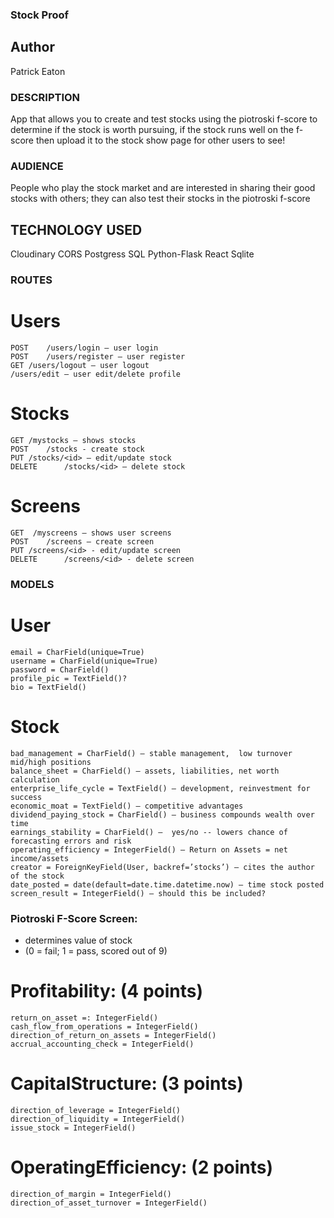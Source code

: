 ### Stock Proof

## Author
Patrick Eaton

### DESCRIPTION
App that allows you to create and test stocks using the piotroski f-score to determine if the stock is worth pursuing, if the stock runs well on the f-score then upload it to the stock show page for other users to see!

### AUDIENCE
People who play the stock market and are interested in sharing their good stocks with others; they can also test their stocks in the piotroski f-score

## TECHNOLOGY USED
Cloudinary
CORS
Postgress SQL
Python-Flask
React
Sqlite

### ROUTES
# Users
	POST	/users/login – user login 
	POST	/users/register – user register
	GET	/users/logout – user logout
	/users/edit – user edit/delete profile

# Stocks
	GET	/mystocks – shows stocks
	POST	/stocks - create stock
	PUT	/stocks/<id> – edit/update stock 
	DELETE		/stocks/<id> – delete stock

# Screens
	GET	 /myscreens – shows user screens
	POST	/screens – create screen
	PUT	/screens/<id> - edit/update screen
	DELETE		/screens/<id> - delete screen


### MODELS
# User
	email = CharField(unique=True)
	username = CharField(unique=True)
	password = CharField()
	profile_pic = TextField()?
	bio = TextField()

# Stock
	bad_management = CharField() – stable management,  low turnover mid/high positions
	balance_sheet = CharField() – assets, liabilities, net worth calculation	
	enterprise_life_cycle = TextField() – development, reinvestment for success	
	economic_moat = TextField() – competitive advantages	
	dividend_paying_stock = CharField() – business compounds wealth over time	
	earnings_stability = CharField() –  yes/no -- lowers chance of forecasting errors and risk	
	operating_efficiency = IntegerField() – Return on Assets = net income/assets
	creator = ForeignKeyField(User, backref=’stocks’) – cites the author of the stock
	date_posted = date(default=date.time.datetime.now) – time stock posted
	screen_result = IntegerField() – should this be included?


### Piotroski F-Score Screen:  
- determines value of stock
- (0 = fail; 1 = pass, scored out of 9)

# Profitability: (4 points)
	return_on_asset =: IntegerField() 
	cash_flow_from_operations = IntegerField() 
	direction_of_return_on_assets = IntegerField() 
	accrual_accounting_check = IntegerField() 

# CapitalStructure: (3 points)
	direction_of_leverage = IntegerField() 
	direction_of_liquidity = IntegerField()  
	issue_stock = IntegerField()  	
	
# OperatingEfficiency: (2 points)
	direction_of_margin = IntegerField()  
	direction_of_asset_turnover = IntegerField()

